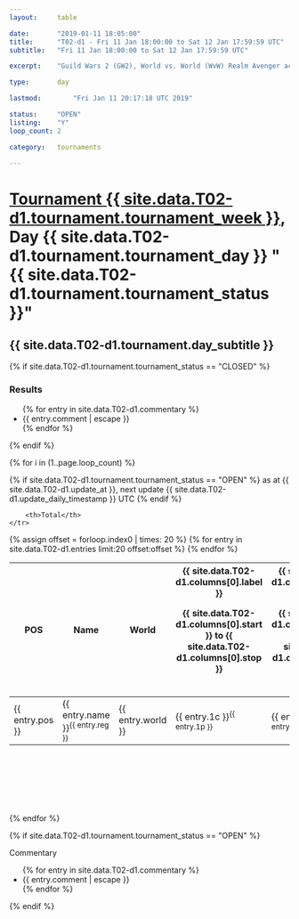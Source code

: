 ```yaml
---
layout: 	table

date: 		"2019-01-11 18:05:00"
title: 		"T02-d1 - Fri 11 Jan 18:00:00 to Sat 12 Jan 17:59:59 UTC"
subtitle: 	"Fri 11 Jan 18:00:00 to Sat 12 Jan 17:59:59 UTC"

excerpt:    "Guild Wars 2 (GW2), World vs. World (WvW) Realm Avenger achivement Tournament. \"Every Kill Counts\""

type:       day

lastmod: 		"Fri Jan 11 20:17:18 UTC 2019"

status:     "OPEN"
listing:    "Y"
loop_count: 2

category: 	tournaments

---
```

<div class="table_header">
    <h1><a href="{{ site.data.T02-d1.tournament.week_url }}">Tournament {{ site.data.T02-d1.tournament.tournament_week }}</a>, Day {{ site.data.T02-d1.tournament.tournament_day }} "{{ site.data.T02-d1.tournament.tournament_status }}"</h1>
    <h2>{{ site.data.T02-d1.tournament.day_subtitle }}</h2> 
</div>

{% if site.data.T02-d1.tournament.tournament_status == "CLOSED" %} 
<div class="commentary">
  <h3>Results</h3>
  <ul>
    {% for entry in site.data.T02-d1.commentary %}
    <li class="commentary_list">{{ entry.comment | escape }}</li>
    {% endfor %}
  </ul>
</div>
{% endif %}


{% for i in (1..page.loop_count) %}

{% if site.data.T02-d1.tournament.tournament_status == "OPEN" %} 
<span class="table_nextupdate">as at {{ site.data.T02-d1.update_at }}, next update {{ site.data.T02-d1.update_daily_timestamp }} UTC</span> 
{% endif %}

<table class="day_table">
  <colgroup>
    <col style="width:18px">
    <col style="width:55px">
    <col style="width:55px">
    <col style="width:12px">
    <col style="width:12px">
    <col style="width:12px">
    <col style="width:12px">
    <col style="width:12px">
    <col style="width:12px">
    <col style="width:12px">
    <col style="width:12px">
    <col style="width:12px">
    <col style="width:12px">
    <col style="width:12px">
    <col style="width:12px">
    <col style="width:12px">
    <col style="width:12px">
    <col style="width:12px">
    <col style="width:12px">
    <col style="width:12px">
    <col style="width:12px">
    <col style="width:12px">
    <col style="width:12px">
    <col style="width:12px">
    <col style="width:12px">
    <col style="width:12px">
    <col style="width:12px">
    <col style="width:18px">
  </colgroup>  
  <thead>
    <tr>
        <th>POS</th>
        <th class="AlignLeft">Name</th>
        <th class="AlignLeft">World</th>

<th><div class="label">{{ site.data.T02-d1.columns[0].label }}<p class="onhover">{{ site.data.T02-d1.columns[0].start }} to {{ site.data.T02-d1.columns[0].stop }}</p></div>​</th>
<th><div class="label">{{ site.data.T02-d1.columns[1].label }}<p class="onhover">{{ site.data.T02-d1.columns[1].start }} to {{ site.data.T02-d1.columns[1].stop }}</p></div>​</th>
<th><div class="label">{{ site.data.T02-d1.columns[2].label }}<p class="onhover">{{ site.data.T02-d1.columns[2].start }} to {{ site.data.T02-d1.columns[2].stop }}</p></div>​</th>
<th><div class="label">{{ site.data.T02-d1.columns[3].label }}<p class="onhover">{{ site.data.T02-d1.columns[3].start }} to {{ site.data.T02-d1.columns[3].stop }}</p></div>​</th>
<th><div class="label">{{ site.data.T02-d1.columns[4].label }}<p class="onhover">{{ site.data.T02-d1.columns[4].start }} to {{ site.data.T02-d1.columns[4].stop }}</p></div>​</th>
<th><div class="label">{{ site.data.T02-d1.columns[5].label }}<p class="onhover">{{ site.data.T02-d1.columns[5].start }} to {{ site.data.T02-d1.columns[5].stop }}</p></div>​</th>
<th><div class="label">{{ site.data.T02-d1.columns[6].label }}<p class="onhover">{{ site.data.T02-d1.columns[6].start }} to {{ site.data.T02-d1.columns[6].stop }}</p></div>​</th>
<th><div class="label">{{ site.data.T02-d1.columns[7].label }}<p class="onhover">{{ site.data.T02-d1.columns[7].start }} to {{ site.data.T02-d1.columns[7].stop }}</p></div>​</th>
<th><div class="label">{{ site.data.T02-d1.columns[8].label }}<p class="onhover">{{ site.data.T02-d1.columns[8].start }} to {{ site.data.T02-d1.columns[8].stop }}</p></div>​</th>
<th><div class="label">{{ site.data.T02-d1.columns[9].label }}<p class="onhover">{{ site.data.T02-d1.columns[9].start }} to {{ site.data.T02-d1.columns[9].stop }}</p></div>​</th>
<th><div class="label">{{ site.data.T02-d1.columns[10].label }}<p class="onhover">{{ site.data.T02-d1.columns[10].start }} to {{ site.data.T02-d1.columns[10].stop }}</p></div>​</th>

<th><div class="label">{{ site.data.T02-d1.columns[11].label }}<p class="onhover">{{ site.data.T02-d1.columns[11].start }} to {{ site.data.T02-d1.columns[11].stop }}</p></div>​</th>
<th><div class="label">{{ site.data.T02-d1.columns[12].label }}<p class="onhover">{{ site.data.T02-d1.columns[12].start }} to {{ site.data.T02-d1.columns[12].stop }}</p></div>​</th>
<th><div class="label">{{ site.data.T02-d1.columns[13].label }}<p class="onhover">{{ site.data.T02-d1.columns[13].start }} to {{ site.data.T02-d1.columns[13].stop }}</p></div>​</th>
<th><div class="label">{{ site.data.T02-d1.columns[14].label }}<p class="onhover">{{ site.data.T02-d1.columns[14].start }} to {{ site.data.T02-d1.columns[14].stop }}</p></div>​</th>
<th><div class="label">{{ site.data.T02-d1.columns[15].label }}<p class="onhover">{{ site.data.T02-d1.columns[15].start }} to {{ site.data.T02-d1.columns[15].stop }}</p></div>​</th>
<th><div class="label">{{ site.data.T02-d1.columns[16].label }}<p class="onhover">{{ site.data.T02-d1.columns[16].start }} to {{ site.data.T02-d1.columns[16].stop }}</p></div>​</th>
<th><div class="label">{{ site.data.T02-d1.columns[17].label }}<p class="onhover">{{ site.data.T02-d1.columns[17].start }} to {{ site.data.T02-d1.columns[17].stop }}</p></div>​</th>
<th><div class="label">{{ site.data.T02-d1.columns[18].label }}<p class="onhover">{{ site.data.T02-d1.columns[18].start }} to {{ site.data.T02-d1.columns[18].stop }}</p></div>​</th>
<th><div class="label">{{ site.data.T02-d1.columns[19].label }}<p class="onhover">{{ site.data.T02-d1.columns[19].start }} to {{ site.data.T02-d1.columns[19].stop }}</p></div>​</th>
<th><div class="label">{{ site.data.T02-d1.columns[20].label }}<p class="onhover">{{ site.data.T02-d1.columns[20].start }} to {{ site.data.T02-d1.columns[20].stop }}</p></div>​</th>

<th><div class="label">{{ site.data.T02-d1.columns[21].label }}<p class="onhover">{{ site.data.T02-d1.columns[21].start }} to {{ site.data.T02-d1.columns[21].stop }}</p></div>​</th>
<th><div class="label">{{ site.data.T02-d1.columns[22].label }}<p class="onhover">{{ site.data.T02-d1.columns[22].start }} to {{ site.data.T02-d1.columns[22].stop }}</p></div>​</th>
<th><div class="label">{{ site.data.T02-d1.columns[23].label }}<p class="onhover">{{ site.data.T02-d1.columns[23].start }} to {{ site.data.T02-d1.columns[23].stop }}</p></div>​</th>

        <th>Total</th>
    </tr>
  </thead>
  {% assign offset = forloop.index0 | times: 20 %}
<tbody>
{% for entry in site.data.T02-d1.entries limit:20 offset:offset %}
  <tr>
    <td class="pl{{ entry.pos }}">{{ entry.pos }}</td>
    <td class="AlignLeft">{{ entry.name }}<sup>{{ entry.reg }}</sup></td>
    <td class="AlignLeft">{{ entry.world }}</td>
    <td class="pl{{ entry.1p }}">{{ entry.1c }}<sup>{{ entry.1p }}</sup></td>
    <td class="pl{{ entry.2p }}">{{ entry.2c }}<sup>{{ entry.2p }}</sup></td>
    <td class="pl{{ entry.3p }}">{{ entry.3c }}<sup>{{ entry.3p }}</sup></td>
    <td class="pl{{ entry.4p }}">{{ entry.4c }}<sup>{{ entry.4p }}</sup></td>
    <td class="pl{{ entry.5p }}">{{ entry.5c }}<sup>{{ entry.5p }}</sup></td>
    <td class="pl{{ entry.6p }}">{{ entry.6c }}<sup>{{ entry.6p }}</sup></td>
    <td class="pl{{ entry.7p }}">{{ entry.7c }}<sup>{{ entry.7p }}</sup></td>
    <td class="pl{{ entry.8p }}">{{ entry.8c }}<sup>{{ entry.8p }}</sup></td>
    <td class="pl{{ entry.9p }}">{{ entry.9c }}<sup>{{ entry.9p }}</sup></td>
    <td class="pl{{ entry.10p }}">{{ entry.10c }}<sup>{{ entry.10p }}</sup></td>
    <td class="pl{{ entry.11p }}">{{ entry.11c }}<sup>{{ entry.11p }}</sup></td>
    <td class="pl{{ entry.12p }}">{{ entry.12c }}<sup>{{ entry.12p }}</sup></td>
    <td class="pl{{ entry.13p }}">{{ entry.13c }}<sup>{{ entry.13p }}</sup></td>
    <td class="pl{{ entry.14p }}">{{ entry.14c }}<sup>{{ entry.14p }}</sup></td>
    <td class="pl{{ entry.15p }}">{{ entry.15c }}<sup>{{ entry.15p }}</sup></td>
    <td class="pl{{ entry.16p }}">{{ entry.16c }}<sup>{{ entry.16p }}</sup></td>
    <td class="pl{{ entry.17p }}">{{ entry.17c }}<sup>{{ entry.17p }}</sup></td>
    <td class="pl{{ entry.18p }}">{{ entry.18c }}<sup>{{ entry.18p }}</sup></td>
    <td class="pl{{ entry.19p }}">{{ entry.19c }}<sup>{{ entry.19p }}</sup></td>
    <td class="pl{{ entry.20p }}">{{ entry.20c }}<sup>{{ entry.20p }}</sup></td>
    <td class="pl{{ entry.21p }}">{{ entry.21c }}<sup>{{ entry.21p }}</sup></td>
    <td class="pl{{ entry.22p }}">{{ entry.22c }}<sup>{{ entry.22p }}</sup></td>
    <td class="pl{{ entry.23p }}">{{ entry.23c }}<sup>{{ entry.23p }}</sup></td>
    <td class="pl{{ entry.24p }}">{{ entry.24c }}<sup>{{ entry.24p }}</sup></td>
    <td>{{ entry.total }}</td>
  </tr>
{% endfor %}  
</tbody>
</table>
<div class="leaderboard">
  <script async src="//pagead2.googlesyndication.com/pagead/js/adsbygoogle.js"></script>
  <!-- 728x90 -->
  <ins class="adsbygoogle"
       style="display:inline-block;width:728px;height:90px"
       data-ad-client="ca-pub-3274917281288240"
       data-ad-slot="3870538733"></ins>
  <script>
  (adsbygoogle = window.adsbygoogle || []).push({});
  </script>    
</div>
<br />
{% endfor %}

{% if site.data.T02-d1.tournament.tournament_status == "OPEN" %} 
<div class="commentary">
  <span class="commentary_title">Commentary</span>
  <ul>
    {% for entry in site.data.T02-d1.commentary %}
    <li class="commentary_list">{{ entry.comment | escape }}</li>
    {% endfor %}
  </ul>
</div>
{% endif %}


